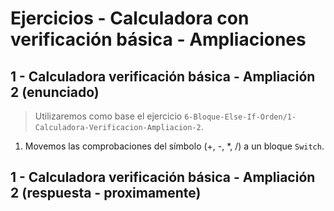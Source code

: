 # Ejercicios - Calculadora con verificación básica - Ampliaciones

## 1 - Calculadora verificación básica - Ampliación 2 (enunciado)

> Utilizaremos como base el ejercicio `6-Bloque-Else-If-Orden/1-Calculadora-Verificacion-Ampliacion-2`.

1. Movemos las comprobaciones del símbolo (+, -, *, /) a un bloque `Switch`.

## 1 - Calculadora verificación básica - Ampliación 2 (respuesta - proximamente)
